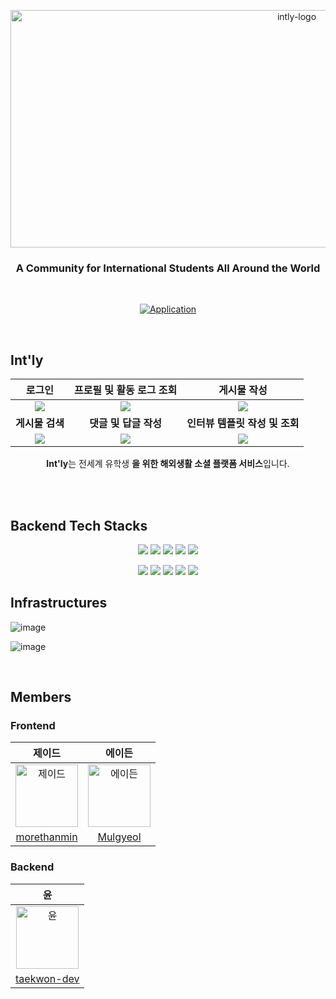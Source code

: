 <p align="center">
    <img src="https://user-images.githubusercontent.com/70354365/189514759-c353be52-22ce-4910-99e1-421c0b0e2f5a.jpg" alt="intly-logo" width="900" height="380">
</p>
<div align="center">

### A Community for International Students All Around the World<br>

</div>
<br/>

<div align="center">

[![Application](http://img.shields.io/badge/Application-fc3465?style=flat&logo=github&logoColor=white&link=https://int-ly.com/)](https://int-ly.com/)
</div>
<br/>

## Int'ly

|로그인|프로필 및 활동 로그 조회|게시물 작성|
|:-:|:-:|:-:|
|<img src=https://user-images.githubusercontent.com/70354365/189513884-72dd82ab-bfda-4f89-b034-8f7b0f4142f9.gif>|<img src=https://user-images.githubusercontent.com/70354365/189513888-efd809ba-a806-4705-afa8-273022dabe78.gif>|<img src=https://user-images.githubusercontent.com/70354365/189513887-484268ec-42b1-449d-ba8d-9fd5aae45bea.gif>|
|<b>게시물 검색</b>|<b>댓글 및 답글 작성</b>|<b>인터뷰 템플릿 작성 및 조회</b>|
|<img src=https://user-images.githubusercontent.com/70354365/189513885-a1fee708-4fe7-4392-8148-9938cff65132.gif>|<img src=https://user-images.githubusercontent.com/70354365/189513883-e1d28b44-c822-47f4-b4fb-9414e025fe1f.gif>|<img src=https://user-images.githubusercontent.com/70354365/189513883-e1d28b44-c822-47f4-b4fb-9414e025fe1f.gif>|

<p align="center">
    <b>Int'ly</b>는 전세계 유학생 <b>을 위한 해외생활 소셜 플랫폼 서비스</b>입니다.<br><br>  
</p>
<br/>

## Backend Tech Stacks

<p align="center">
<img src="https://img.shields.io/badge/JAVA-007396?style=for-the-badge&logo=java&logoColor=white"> <img src="https://img.shields.io/badge/Spring Boot-6DB33F?style=for-the-badge&logo=Spring Boot&logoColor=white"> <img src="https://img.shields.io/badge/JUnit5-25A162?style=for-the-badge&logo=JUnit5&logoColor=white">  <img src="https://img.shields.io/badge/MySQL-003545?style=for-the-badge&logo=mysql&logoColor=white"> <img src="https://img.shields.io/badge/Hibernate-59666C?style=for-the-badge&logo=Hibernate&logoColor=white"> 
  </p>
<p align="center">
<img src="https://img.shields.io/badge/Amazon AWS-232F3E?style=for-the-badge&logo=Amazon AWS&logoColor=white"> 
<img src="https://img.shields.io/badge/Amazon S3-569A31?style=for-the-badge&logo=Amazon S3&logoColor=white"> 
<img src="https://img.shields.io/badge/NGINX-009639?style=for-the-badge&logo=NGINX&logoColor=white"> 
<img src="https://img.shields.io/badge/Jenkins-D24939?style=for-the-badge&logo=Jenkins&logoColor=white"> 
<img src="https://img.shields.io/badge/Docker-2496ED?style=for-the-badge&logo=Docker&logoColor=white"> 
</p>


## Infrastructures

![image](https://user-images.githubusercontent.com/70354365/189517873-87e72a10-c91a-44e9-80d7-bb126669310a.png)


![image](https://user-images.githubusercontent.com/70354365/189517371-463bde10-f572-4d20-8224-b465e4f66b4d.png)


<br/>

##  Members

### Frontend

|제이드|에이든|
|:-:|:--:|
|<img src="https://avatars.githubusercontent.com/u/72514247?v=4" alt="제이드" width="100" height="100">|<img src="https://avatars.githubusercontent.com/u/59464537?v=4" alt="에이든" width="100" height="100">|
|[morethanmin](https://github.com/morethanmin)|[Mulgyeol](https://github.com/Mulgyeol)|

### Backend

|윤|
|:-:|
|<img src="https://avatars.githubusercontent.com/u/70354365?v=4" alt="윤" width="100" height="100">|
|[taekwon-dev](https://github.com/taekwon-dev)|
